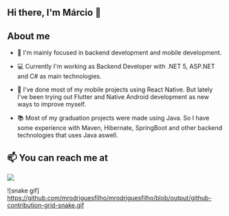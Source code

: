 ## Hi there, I'm Márcio 👋


## About me

- 🎯 I'm mainly focused in backend development and mobile development.

- 💻 Currently I'm working as Backend Developer with .NET 5, ASP.NET and C# as main technologies.

- 🌱 I've done most of my mobile projects using React Native. But lately I've been trying out Flutter and Native Android development as new ways to improve myself.

- 📚 Most of my graduation projects were made using Java. So I have some experience with Maven, Hibernate, SpringBoot and other backend technologies that uses Java aswell.


## 📫 You can reach me at
<a href="https://linkedin.com/in/mrodriguesfilho"><img src="https://img.shields.io/badge/linkedin-0077B5.svg?style=for-the-badge&logo=linkedin&logoColor=white"></a>

![snake gif]
https://github.com/mrodriguesfilho/mrodriguesfilho/blob/output/github-contribution-grid-snake.gif
